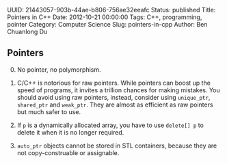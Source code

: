 UUID: 21443057-903b-44ae-b806-756ae32eeafc
Status: published
Title: Pointers in C++
Date: 2012-10-21 00:00:00
Tags: C++, programming, pointer
Category: Computer Science
Slug: pointers-in-cpp
Author: Ben Chuanlong Du


## Pointers

0. No pointer, no polymorphism.

1. C/C++ is notorious for raw pointers. 
While pointers can boost up the speed of programs, 
it invites a trillion chances for making mistakes. 
You should avoid using raw pointers, 
instead, 
consider using `unique_ptr`, `shared_ptr` and `weak_ptr`.
They are almost as efficient as raw pointers but much safer to use. 

1. If `p` is a dynamically allocated array, 
you have to use `delete[] p` to delete it when it is no longer required. 

2. `auto_ptr` objects cannot be stored in STL containers, 
because they are not copy-construable or assignable.


